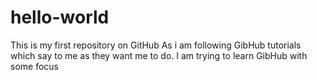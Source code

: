 # hello-world
This is my first repository on GitHub
As i am following GibHub tutorials which say to me as they want me to do.
I am trying to learn GibHub with some focus 
